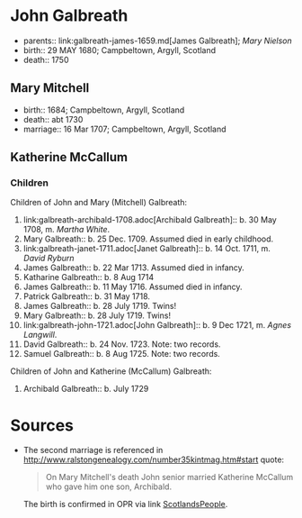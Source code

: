 # John Galbreath

- parents:: link:galbreath-james-1659.md[James Galbreath]; *Mary Nielson*
- birth:: 29 MAY 1680; Campbeltown, Argyll, Scotland
- death:: 1750

## Mary Mitchell

- birth:: 1684; Campbeltown, Argyll, Scotland
- death:: abt 1730
- marriage:: 16 Mar 1707; Campbeltown, Argyll, Scotland

## Katherine McCallum

### Children

Children of John and Mary (Mitchell) Galbreath:

1. link:galbreath-archibald-1708.adoc[Archibald Galbreath]:: b. 30 May 1708, m. *Martha White*.
2. Mary Galbreath:: b. 25 Dec. 1709.  Assumed died in early childhood.
3. link:galbreath-janet-1711.adoc[Janet Galbreath]:: b. 14 Oct. 1711, m. *David Ryburn*
4. James Galbreath:: b. 22 Mar 1713.  Assumed died in infancy.
5. Katharine Galbreath:: b. 8 Aug 1714
6. James Galbreath:: b. 11 May 1716.  Assumed died in infancy.
7. Patrick Galbreath:: b. 31 May 1718.
8. James Galbreath:: b. 28 July 1719.  Twins!
9. Mary Galbreath:: b. 28 July 1719.  Twins!
10. link:galbreath-john-1721.adoc[John Galbreath]:: b. 9 Dec 1721, m. *Agnes Langwill*.
11. David Galbreath:: b. 24 Nov. 1723.  Note: two records.
12. Samuel Galbreath:: b. 8 Aug 1725.  Note: two records.

Children of John and Katherine (McCallum) Galbreath:

1. Archibald Galbreath:: b. July 1729



# Sources

- The second marriage is referenced in http://www.ralstongenealogy.com/number35kintmag.htm#start quote:
  > On Mary Mitchell's death John senior married 
  > Katherine McCallum who gave him one son, Archibald.
 
  The birth is confirmed in OPR via link [ScotlandsPeople][sp1].


[sp1]:https://www.scotlandspeople.gov.uk/record-results?search_type=people&event=%28B%20OR%20C%20OR%20S%29&record_type%5B0%5D=opr_births&church_type=Old%20Parish%20Registers&dl_cat=church&dl_rec=church-births-baptisms&surname=galbreath&surname_so=starts&forename=archibald&forename_so=starts&sex=M&from_year=1729&to_year=1729&parent_names=galbreath&parent_names_so=exact&parent_name_two=McCallum&parent_name_two_so=exact&record=Church%20of%20Scotland%20%28old%20parish%20registers%29%20Roman%20Catholic%20Church%20Other%20churches
